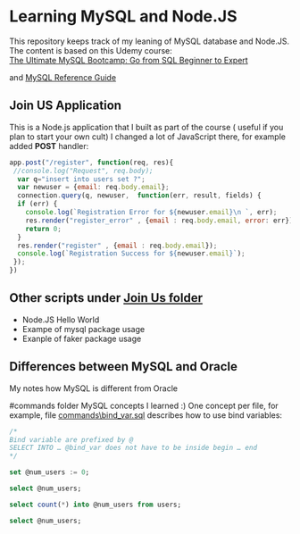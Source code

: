 # Learning  MySQL  and Node.JS
This repository keeps track of my leaning of MySQL database and Node.JS.
The content is based on this Udemy course:  
[The Ultimate MySQL Bootcamp: Go from SQL Beginner to Expert](https://www.udemy.com/course/the-ultimate-mysql-bootcamp-go-from-sql-beginner-to-expert/ "The Ultimate MySQL Bootcamp: Go from SQL Beginner to Expert")

and   [MySQL Reference Guide](https://dev.mysql.com/doc/refman/8.0/en "MySQL Reference Guide")

## Join US Application 

This is a Node.js application that I built as  part of the course ( useful if you plan to start your own cult)
I changed a lot of JavaScript there, for example added **POST** handler:

```javascript
app.post("/register", function(req, res){
 //console.log("Request", req.body);
  var q="insert into users set ?";
  var newuser = {email: req.body.email};
  connection.query(q, newuser,  function(err, result, fields) {
  if (err) {
    console.log(`Registration Error for ${newuser.email}\n `, err);
	res.render("register_error" , {email : req.body.email, error: err});
	return 0;
  }
  res.render("register" , {email : req.body.email});
  console.log(`Registration Success for ${newuser.email}`);
 }); 
})

```
## Other scripts under [Join Us folder](https://github.com/akluev/mysql/tree/master/JoinUs "Join Us folder") 

-  Node.JS Hello World
- Exampe of mysql package usage
- Exanple of  faker package usage


## Differences between MySQL and  Oracle  

My notes how MySQL is different from Oracle

#commands  folder
MySQL concepts  I learned :)  One concept per file, for example, file [commands\bind_var.sql](https://github.com/akluev/mysql/blob/master/commands/bind_var.sql "commands\bind_var.sql") describes how to use bind variables: 

```sql
/*
Bind variable are prefixed by @
SELECT INTO … @bind_var does not have to be inside begin … end 
*/

set @num_users := 0;

select @num_users;

select count(*) into @num_users from users;

select @num_users;

```
